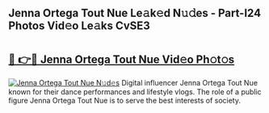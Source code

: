 ## Jenna Ortega Tout Nue Le𝚊k𝚎d N𝚞𝚍es - Part-I24 Photos Vid𝚎o Le𝚊ks CvSE3

# <h2><a href="http://fb3xiv.evod.top/?m=Jenna+Ortega+Tout+Nue">🔗 👉🔴 Jenna Ortega Tout Nue Vid𝚎o Ph𝚘t𝚘s</a></h2>

[![Jenna Ortega Tout Nue N𝚞d𝚎s](https://i.imgur.com/8V9OHl7.gif)](http://fb3xiv.evod.top/?m=Jenna+Ortega+Tout+Nue)
Digital influencer Jenna Ortega Tout Nue known for their dance performances and lifestyle vlogs. The role of a public figure Jenna Ortega Tout Nue is to serve the best interests of society. 
